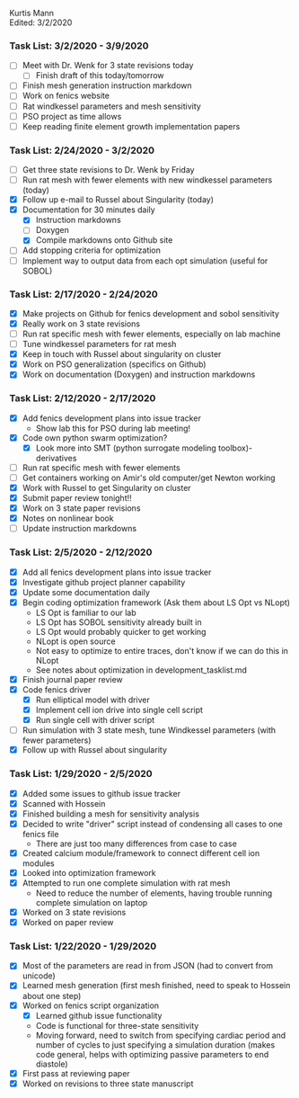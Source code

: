 Kurtis Mann  
Edited: 3/2/2020

### Task List: 3/2/2020 - 3/9/2020
- [ ] Meet with Dr. Wenk for 3 state revisions today
  - [ ] Finish draft of this today/tomorrow
- [ ] Finish mesh generation instruction markdown
- [ ] Work on fenics website
- [ ] Rat windkessel parameters and mesh sensitivity
- [ ] PSO project as time allows
- [ ] Keep reading finite element growth implementation papers

### Task List: 2/24/2020 - 3/2/2020
- [ ] Get three state revisions to Dr. Wenk by Friday
- [ ] Run rat mesh with fewer elements with new windkessel parameters (today)
- [x] Follow up e-mail to Russel about Singularity (today)
- [x] Documentation for 30 minutes daily
  - [x] Instruction markdowns
  - [ ] Doxygen
  - [x] Compile markdowns onto Github site
- [ ] Add stopping criteria for optimization
- [ ] Implement way to output data from each opt simulation (useful for SOBOL)

### Task List: 2/17/2020 - 2/24/2020
- [x] Make projects on Github for fenics development and sobol sensitivity
- [x] Really work on 3 state revisions
- [ ] Run rat specific mesh with fewer elements, especially on lab machine
- [ ] Tune windkessel parameters for rat mesh
- [x] Keep in touch with Russel about singularity on cluster
- [x] Work on PSO generalization (specifics on Github)
- [x] Work on documentation (Doxygen) and instruction markdowns

### Task List: 2/12/2020 - 2/17/2020
- [x] Add fenics development plans into issue tracker
    * Show lab this for PSO during lab meeting!
- [x] Code own python swarm optimization?
  - [x] Look more into SMT (python surrogate modeling toolbox)- derivatives
- [ ] Run rat specific mesh with fewer elements
- [ ] Get containers working on Amir's old computer/get Newton working
- [x] Work with Russel to get Singularity on cluster
- [x] Submit paper review tonight!!
- [x] Work on 3 state paper revisions
- [x] Notes on nonlinear book
- [ ] Update instruction markdowns

### Task List: 2/5/2020 - 2/12/2020
- [x] Add all fenics development plans into issue tracker
- [x] Investigate github project planner capability
- [x] Update some documentation daily
- [x] Begin coding optimization framework (Ask them about LS Opt vs NLopt)
    * LS Opt is familiar to our lab
    * LS Opt has SOBOL sensitivity already built in
    * LS Opt would probably quicker to get working
    * NLopt is open source
    * Not easy to optimize to entire traces, don't know if we can do this in NLopt
    * See notes about optimization in development_tasklist.md
- [x] Finish journal paper review
- [x] Code fenics driver
  -[x] Run elliptical model with driver
  -[x] Implement cell ion drive into single cell script
  -[x] Run single cell with driver script
- [ ] Run simulation with 3 state mesh, tune Windkessel parameters (with fewer parameters)
- [x] Follow up with Russel about singularity

### Task List: 1/29/2020 - 2/5/2020
- [x] Added some issues to github issue tracker
- [x] Scanned with Hossein
- [x] Finished building a mesh for sensitivity analysis
- [x] Decided to write "driver" script instead of condensing all cases to one fenics file
    * There are just too many differences from case to case
- [x] Created calcium module/framework to connect different cell ion modules
- [x] Looked into optimization framework
- [x] Attempted to run one complete simulation with rat mesh
    * Need to reduce the number of elements, having trouble running complete simulation on laptop
- [x] Worked on 3 state revisions
- [x] Worked on paper review

### Task List: 1/22/2020 - 1/29/2020  
- [x] Most of the parameters are read in from JSON (had to convert from unicode)  
- [x] Learned mesh generation (first mesh finished, need to speak to Hossein about one step)  
- [x] Worked on fenics script organization  
    - [x] Learned github issue functionality  
    - Code is functional for three-state sensitivity  
    - Moving forward, need to switch from specifying cardiac period and number of cycles to just specifying a simulation duration (makes code general, helps with optimizing passive parameters to end diastole)  
- [x] First pass at reviewing paper  
- [x] Worked on revisions to three state manuscript  
